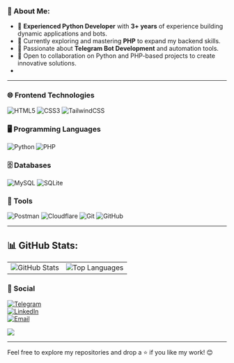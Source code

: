 ### 💫 About Me:
- 🐍 **Experienced Python Developer** with **3+ years** of experience building dynamic applications and bots.  
- 🧠 Currently exploring and mastering **PHP** to expand my backend skills.  
- 🤖 Passionate about **Telegram Bot Development** and automation tools.  
- 🤝 Open to collaboration on Python and PHP-based projects to create innovative solutions.
- 
---

### 🌐 Frontend Technologies
<p align="left">
  <img src="https://img.shields.io/badge/html5-%23E34F26.svg?style=for-the-badge&logo=html5&logoColor=white" alt="HTML5"/>
  <img src="https://img.shields.io/badge/css3-%231572B6.svg?style=for-the-badge&logo=css3&logoColor=white" alt="CSS3"/>
  <img src="https://img.shields.io/badge/tailwindcss-%2338B2AC.svg?style=for-the-badge&logo=tailwind-css&logoColor=white" alt="TailwindCSS"/>
</p>

### 🖥️ Programming Languages
<p align="left">
  <img src="https://img.shields.io/badge/python-3670A0?style=for-the-badge&logo=python&logoColor=ffdd54" alt="Python"/>
  <img src="https://img.shields.io/badge/php-%23777BB4.svg?style=for-the-badge&logo=php&logoColor=white" alt="PHP"/>
</p>

### 🗄️ Databases
<p align="left">
  <img src="https://img.shields.io/badge/mysql-4479A1.svg?style=for-the-badge&logo=mysql&logoColor=white" alt="MySQL"/>
  <img src="https://img.shields.io/badge/sqlite-%2307405e.svg?style=for-the-badge&logo=sqlite&logoColor=white" alt="SQLite">
</p>

### 🔧 Tools
<p align="left">
  <img src="https://img.shields.io/badge/Postman-FF6C37?style=for-the-badge&logo=postman&logoColor=white" alt="Postman">
  <img src="https://img.shields.io/badge/Cloudflare-F38020?style=for-the-badge&logo=Cloudflare&logoColor=white" alt="Cloudflare"/>
  <img src="https://img.shields.io/badge/git-%23F05033.svg?style=for-the-badge&logo=git&logoColor=white" alt="Git"/>
  <img src="https://img.shields.io/badge/github-%23121011.svg?style=for-the-badge&logo=github&logoColor=white" alt="GitHub"/>
</p>

---
## 📊 GitHub Stats:
<table>
  <tr>
    <td>
      <img src="https://github-readme-stats.vercel.app/api?username=rezamardaniDev&theme=algolia&hide_border=false&include_all_commits=true&count_private=true" alt="GitHub Stats"/>
    </td>
    <td>
      <img src="https://github-readme-stats.vercel.app/api/top-langs/?username=rezamardaniDev&theme=algolia&hide_border=false&include_all_commits=true&count_private=true&layout=compact" alt="Top Languages"/>
    </td>
  </tr>
</table>



### 🤙 Social
[![Telegram](https://img.shields.io/badge/Telegram-2CA5E0?logo=telegram&logoColor=white)](https://t.me/DevSector)  
[![LinkedIn](https://img.shields.io/badge/LinkedIn-blue?logo=linkedin&logoColor=white)](https://www.linkedin.com/in/rezamardani/)  
[![Email](https://img.shields.io/badge/Email-D14836?logo=gmail&logoColor=white)](mailto:mardanireza30@gmail.com)  

[![](https://visitcount.itsvg.in/api?id=rezamardaniDev&icon=0&color=9)](https://visitcount.itsvg.in)

---
Feel free to explore my repositories and drop a ⭐ if you like my work! 😊
